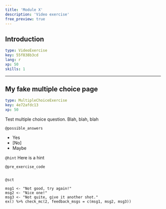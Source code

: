 ```yaml
---
title: 'Module X'
description: 'Video exercise'
free_preview: true
---
```


## Introduction

```yaml
type: VideoExercise
key: 55f838b3cd
lang: r
xp: 50
skills: 1
```


---

## My fake multiple choice page

```yaml
type: MultipleChoiceExercise
key: 4e72afdc13
xp: 50
```

Test multiple choice question. Blah, blah, blah

`@possible_answers`
- Yes
- [No]
- Maybe

`@hint`
Here is a hint

`@pre_exercise_code`
```{r}

```

`@sct`
```{r}
msg1 <- "Not good, try again!"
msg2 <- "Nice one!"
msg3 <- "Not quite, give it another shot."
ex() %>% check_mc(2, feedback_msgs = c(msg1, msg2, msg3))
```
